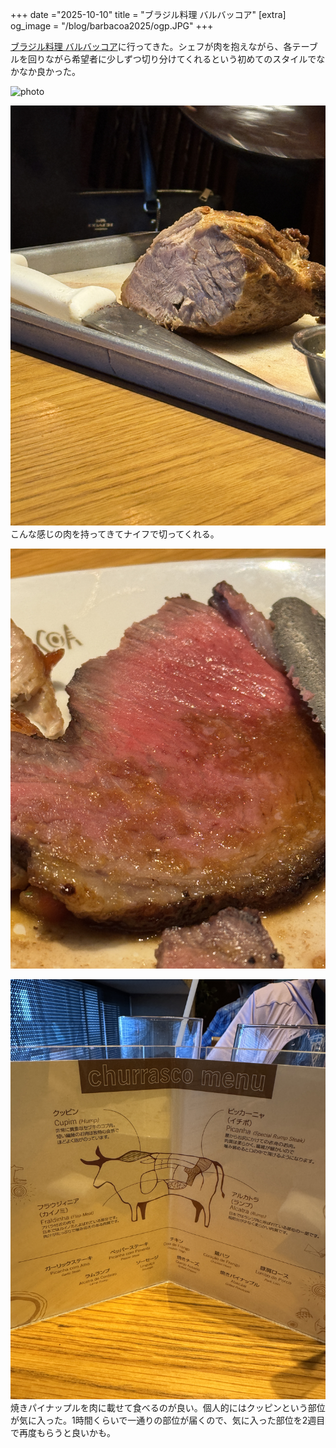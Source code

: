 +++
date ="2025-10-10"
title = "ブラジル料理 バルバッコア"
[extra]
og_image = "/blog/barbacoa2025/ogp.JPG"
+++

[ブラジル料理 バルバッコア](https://www.facebook.com/barbacoatakanawa/)に行ってきた。シェフが肉を抱えながら、各テーブルを回りながら希望者に少しずつ切り分けてくれるという初めてのスタイルでなかなか良かった。

![photo](IMG_2785.JPG)

![photo](IMG_2783.JPG)
こんな感じの肉を持ってきてナイフで切ってくれる。

![photo](IMG_2780.JPG)

![photo](IMG_2781.JPG)
焼きパイナップルを肉に載せて食べるのが良い。個人的にはクッピンという部位が気に入った。1時間くらいで一通りの部位が届くので、気に入った部位を2週目で再度もらうと良いかも。


